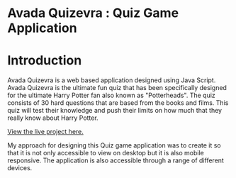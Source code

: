 # Avada Quizevra : Quiz Game Application

# Introduction

Avada Quizevra is a web based application designed using Java Script. Avada Quizevra is the ultimate fun quiz that has been specifically designed for the ultimate Harry Potter fan also known as "Potterheads". The quiz consists of 30 hard questions that are based from the books and films. This quiz will test their knowledge and push their limits on how much that they really know about Harry Potter.

[View the live project here.](https://avada-quizevra.netlify.app/)

My approach for designing this Quiz game application was to create it so that it is not only accessible to view on desktop but it is also mobile responsive. The application is also accessible through a range of different devices.
